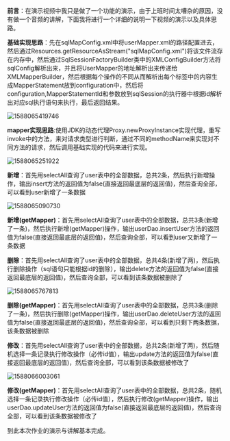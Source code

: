 **前言**：在演示视频中我只是做了一个功能的演示，由于上班时间太嘈杂的原因，没有做一个音频的讲解，下面我将进行一个详细的说明一下视频的演示以及具体思路。

**基础实现思路**：先在sqlMapConfig.xml中将userMapper.xml的路径配置进去，然后通过Resources.getResourceAsStream("sqlMapConfig.xml")将该文件流存在内存中，然后通过SqlSessionFactoryBuilder类中的XMLConfigBuilder方法将sqlConfig解析出来，并且将UserMapper的地址解析出来传递给XMLMapperBuilder，然后根据每个操作的不同从而解析出每个标签中的内容生成MapperStatement放到configuration中，然后将configuration,MapperStatementId和参数放到sqlSession的执行器中根据id解析出对应sql执行语句来执行，最后返回结果。

![1588065419746](C:\Users\13397\AppData\Roaming\Typora\typora-user-images\1588065419746.png)

**mapper实现思路**:使用JDK的动态代理Proxy.newProxyInstance实现代理，重写invoke中的方法，来对请求类型进行判断，通过不同的methodName来实现对不同方法的请求，然后调用基础实现的代码来进行实现。

![1588065251922](C:\Users\13397\AppData\Roaming\Typora\typora-user-images\1588065251922.png)

**新增**：首先用selectAll查询了user表中的全部数据，总共2条，然后执行新增操作，输出insert方法的返回值为false(直接返回最底层的返回值)，然后查询全部，可以看到user新增了一条数据

![1588065090730](C:\Users\13397\AppData\Roaming\Typora\typora-user-images\1588065090730.png)

 **新增(getMapper)**：首先用selectAll查询了user表中的全部数据，总共3条(新增了一条)，然后执行新增(getMapper)操作，输出userDao.insertUser方法的返回值为false(直接返回最底层的返回值)，然后查询全部，可以看到user又新增了一条数据 

**删除**：首先用selectAll查询了user表中的全部数据，总共4条(新增了两)，然后执行删除操作（sql语句只能根据id的删除），输出delete方法的返回值为false(直接返回最底层的返回值)，然后查询全部，可以看到该条数据被删除了

![1588065767813](C:\Users\13397\AppData\Roaming\Typora\typora-user-images\1588065767813.png)

 **删除(getMapper)**：首先用selectAll查询了user表中的全部数据，总共3条(删除了一条)，然后执行删除(getMapper)操作，输出userDao.deleteUser方法的返回值为false(直接返回最底层的返回值)，然后查询全部，可以看到只剩下两条数据，该条数据被删除

**修改**：首先用selectAll查询了user表中的全部数据，总共2条(新增了两)，然后随机选择一条记录执行修改操作（必传id值），输出update方法的返回值为false(直接返回最底层的返回值)，然后查询全部，可以看到该条数据被修改了

![1588066003061](C:\Users\13397\AppData\Roaming\Typora\typora-user-images\1588066003061.png)

 **修改(getMapper)**：首先用selectAll查询了user表中的全部数据，总共2条，随机选择一条记录执行修改操作（必传id值），然后执行修改(getMapper)操作，输出userDao.updateUser方法的返回值为false(直接返回最底层的返回值)，然后查询全部，可以看到该条数据被修改了

到此本次作业的演示与讲解基本完成。
